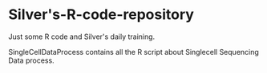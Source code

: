 # Silver's-R-code-repository
Just some R code and Silver's daily training.

SingleCellDataProcess contains all the R script about Singlecell Sequencing Data process.
